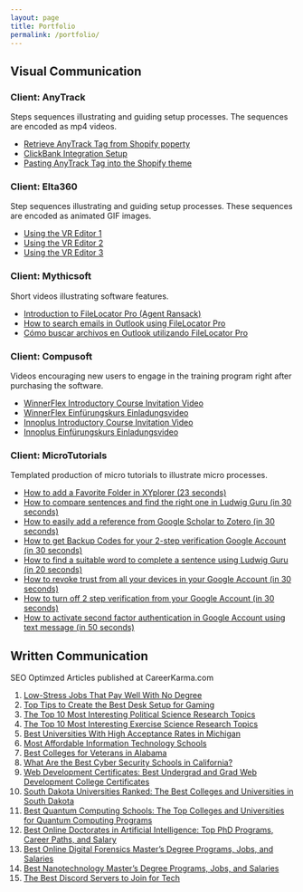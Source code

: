 ```yaml
---
layout: page
title: Portfolio
permalink: /portfolio/
---
```


## Visual Communication

### Client: AnyTrack
Steps sequences illustrating and guiding setup processes. The sequences are encoded as mp4 videos.
- [Retrieve AnyTrack Tag from Shopify poperty](https://github.com/jose-salgado81/jose-salgado81.github.io/blob/main/Retrieve%20AnyTrack%20Tag%20from%20Shopify%20poperty.gif)
- [ClickBank Integration Setup](https://github.com/jose-salgado81/jose-salgado81.github.io/blob/main/ClickBank%20Integration%20Setup.gif)
- [Pasting AnyTrack Tag into the Shopify theme](https://github.com/jose-salgado81/jose-salgado81.github.io/blob/main/Pasting%20AnyTrack%20Tag%20into%20the%20Shopify%20theme.gif)

### Client: Elta360
Step sequences illustrating and guiding setup processes. These sequences are encoded as animated GIF images.
- [Using the VR Editor 1](https://github.com/jose-salgado81/jose-salgado81.github.io/blob/main/elta1.gif)
- [Using the VR Editor 2](https://github.com/jose-salgado81/jose-salgado81.github.io/blob/main/elta2.gif)
- [Using the VR Editor 3](https://github.com/jose-salgado81/jose-salgado81.github.io/blob/main/elta3.gif)

### Client: Mythicsoft
Short videos illustrating software features.
- [Introduction to FileLocator Pro (Agent Ransack)](https://app.screencast.com/1zDa9EN9Lpulq)
- [How to search emails in Outlook using FileLocator Pro](https://app.screencast.com/cfQs1ZuiqJmKB)
- [Cómo buscar archivos en Outlook utilizando FileLocator Pro](https://app.screencast.com/4pYsD42KY6HRo)

### Client: Compusoft
Videos encouraging new users to engage in the training program right after purchasing the software.
- [WinnerFlex Introductory Course Invitation Video](https://app.screencast.com/Nmf86nfguHTG0)
- [WinnerFlex Einfürungskurs Einladungsvideo](https://app.screencast.com/FO8v9GZ8UdVqh)
- [Innoplus Introductory Course Invitation Video](https://app.screencast.com/2fXOvH7tJRPH2)
- [Innoplus Einfürungskurs Einladungsvideo](https://app.screencast.com/EiaqOwCyA5Sbf)

### Client: MicroTutorials
Templated production of micro tutorials to illustrate micro processes.
- [How to add a Favorite Folder in XYplorer (23 seconds)](https://app.screencast.com/f0kBTQa9WyHt4)
- [How to compare sentences and find the right one in Ludwig Guru (in 30 seconds)](https://app.screencast.com/9zb71SVUdY6ks)
- [How to easily add a reference from Google Scholar to Zotero (in 30 seconds)](https://app.screencast.com/EXvSeXT8dbvPv)
- [How to get Backup Codes for your 2-step verification Google Account (in 30 seconds)](https://app.screencast.com/8tU6cGe0KjPsR)
- [How to find a suitable word to complete a sentence using Ludwig Guru (in 20 seconds)](https://app.screencast.com/exnkbXSTIRTXY)
- [How to revoke trust from all your devices in your Google Account (in 30 seconds)](https://app.screencast.com/tyablppzjPhzy)
- [How to turn off 2 step verification from your Google Account (in 30 seconds)](https://app.screencast.com/5CUnAQl1aCgRf)
- [How to activate second factor authentication in Google Account using text message (in 50 seconds)](https://app.screencast.com/FWETpDzUmO9U8)

## Written Communication
SEO Optimzed Articles published at CareerKarma.com
1. [Low-Stress Jobs That Pay Well With No Degree](https://careerkarma.com/blog/low-stress-jobs-without-a-degree/)
2. [Top Tips to Create the Best Desk Setup for Gaming](https://careerkarma.com/blog/best-desk-setup-for-gaming/)
3. [The Top 10 Most Interesting Political Science Research Topics](https://careerkarma.com/blog/political-science-research-topics/)
4. [The Top 10 Most Interesting Exercise Science Research Topics](https://careerkarma.com/blog/exercise-science-research-topics/)
5. [Best Universities With High Acceptance Rates in Michigan](https://careerkarma.com/blog/easiest-colleges-to-get-into-in-michigan/)
6. [Most Affordable Information Technology Schools](https://careerkarma.com/blog/cheapest-information-technology-schools/)
7. [Best Colleges for Veterans in Alabama](https://careerkarma.com/blog/military-friendly-colleges-in-alabama/)
8. [What Are the Best Cyber Security Schools in California?](https://careerkarma.com/blog/best-cyber-security-schools-in-california/)
9. [Web Development Certificates: Best Undergrad and Grad Web Development College Certificates](https://careerkarma.com/blog/web-development-certificates/)
10. [South Dakota Universities Ranked: The Best Colleges and Universities in South Dakota](https://careerkarma.com/blog/best-universities-in-south-dakota/)
11. [Best Quantum Computing Schools: The Top Colleges and Universities for Quantum Computing Programs](https://careerkarma.com/blog/best-schools-for-quantum-computing/)
12. [Best Online Doctorates in Artificial Intelligence: Top PhD Programs, Career Paths, and Salary](https://careerkarma.com/blog/online-phd-in-artificial-intelligence/)
13. [Best Online Digital Forensics Master’s Degree Programs, Jobs, and Salaries](https://careerkarma.com/blog/best-online-digital-forensics-masters-degrees/)
14. [Best Nanotechnology Master’s Degree Programs, Jobs, and Salaries](https://careerkarma.com/blog/best-nanotechnology-masters-degrees/)
15. [The Best Discord Servers to Join for Tech](https://careerkarma.com/blog/tech-discord-servers/)